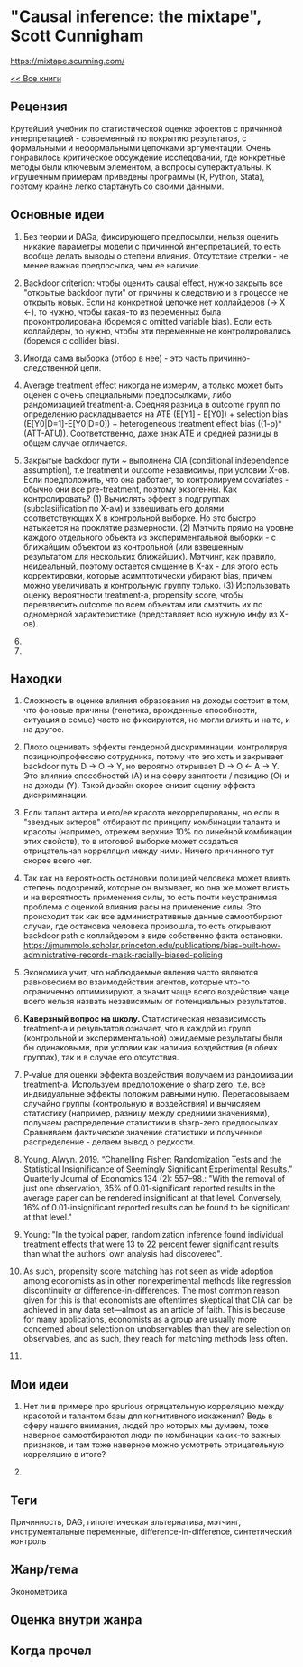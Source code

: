 # "Causal inference: the mixtape", Scott Cunnigham
https://mixtape.scunning.com/

[<< Все книги](../README.md)

## Рецензия

Крутейший учебник по статистической оценке эффектов с причинной интерпретацией - современный по покрытию результатов, с формальными и неформальными цепочками аргументации. Очень понравилось критическое обсуждение исследований, где конкретные методы были ключевым элементом, а вопросы суперактуальны. К игрушечным примерам приведены программы (R, Python, Stata), поэтому крайне легко стартануть со своими данными.


## Основные идеи

1. Без теории и DAGа, фиксирующего предпосылки, нельзя оценить никакие параметры модели с причинной интерпретацией, то есть вообще делать выводы о степени влияния. Отсутствие стрелки - не менее важная предпосылка, чем ее наличие.

2. Backdoor criterion: чтобы оценить causal effect, нужно закрыть все "открытые backdoor пути" от причины к следствию и в процессе не открыть новых. Если на конкретной цепочке нет коллайдеров (-> X <-), то нужно, чтобы какая-то из переменных была проконтролирована (боремся с omitted variable bias). Если есть коллайдеры, то нужно, чтобы эти переменные не контролировались (боремся с collider bias).

3. Иногда сама выборка (отбор в нее) - это часть причинно-следственной цепи.

4. Average treatment effect никогда не измерим, а только может быть оценен с очень специальными предпосылками, либо рандомизацией treatment-а. Средняя разница в outcome групп по определению раскладывается на  ATE (E[Y1] - E[Y0]) + selection bias (E[Y0|D=1]-E[Y0|D=0]) + heterogeneous treatment effect bias ((1-p)*(ATT-ATU)). Соответственно, даже знак ATE и средней разницы в общем случае отличается.

5. Закрытые backdoor пути ~ выполнена CIA (conditional independence assumption), т.е treatment и outcome независимы, при условии X-ов. Если предположить, что она работает, то контролируем covariates - обычно они все pre-treatment, поэтому экзогенны. Как контролировать? (1) Вычислять эффект в подгруппах (subclasiification по X-ам) и взвешивать его долями соответствующих X в контрольной выборке. Но это быстро натыкается на проклятие размерности. (2) Мэтчить прямо на уровне каждого отдельного объекта из экспериментальной выборки - с ближайшим объектом из контрольной (или взвешенным результатом для нескольких ближайших). Мэтчинг, как правило, неидеальный, поэтому остается смщение в X-ах - для этого есть корректировки, которые асимптотически убирают bias, причем можно увеличивать и контрольную группу только. (3) Использовать оценку вероятности treatment-а, propensity score, чтобы перевзвесить outcome по всем  объектам или смэтчить их по одномерной характеристике (представляет всю нужную инфу из X-ов).

6. 

7.



## Находки

1. Сложность в оценке влияния образования на доходы состоит в том, что фоновые причины (генетика, врожденные способности, ситуация в семье) часто не фиксируются, но могли влиять и на то, и на другое.

2. Плохо оценивать эффекты гендерной дискриминации, контролируя позицию/профессию сотрудника, потому что это хоть и закрывает backdoor путь D -> O -> Y, но вероятно открывает D -> O <- A -> Y. Это влияние способностей (A) и на сферу занятости / позицию (O) и на доходы (Y). Такой дизайн скорее снизит оценку эффекта дискриминации.

3. Если талант актера и его/ее красота некоррелированы, но если в "звездных актеров" отбирают по принципу комбинации таланта и красоты (например, отрежем верхние 10% по линейной комбинации этих свойств), то в итоговой выборке может создаться отрицательная корреляция между ними. Ничего причинного тут скорее всего нет.

4. Так как на вероятность остановки полицией человека может влиять степень подозрений, которые он вызывает, но она же может влиять и на вероятность применения силы, то есть почти неустранимая проблема с оценкой влияния расы на применение силы. Это происходит так как все административные данные самоотбирают случаи, где остановка человека произошла, то есть открывают backdoor path с коллайдером в виде собственно факта остановки. https://jmummolo.scholar.princeton.edu/publications/bias-built-how-administrative-records-mask-racially-biased-policing

5. Экономика учит, что наблюдаемые явления часто являются равновесием во взаимодействии агентов, которые что-то ограниченно оптимизируют, а значит чаще всего воздействие чаще всего нельзя назвать независимым от потенциальных результатов.

6. **Каверзный вопрос на школу.** Статистическая независимость treatment-a и результатов означает, что в каждой из групп (контрольной и экспериментальной) ожидаемые результаты были бы одинаковыми, при условии как наличия воздействия (в обеих группах), так и в случае его отсутствия.

7. P-value для оценки эффекта воздействия получаем из рандомизации treatment-а. Используем предположение о sharp zero, т.е. все индвидуальные эффекты положим равными нулю. Перетасовываем случайно группы (контрольную и воздействия) и вычисляем статистику (например, разницу между средними значениями), получаем распределение статистики в sharp-zero предпосылках. Сравниваем фактическое значение статистики и полученное распределение - делаем вывод о редкости.

8. Young, Alwyn. 2019. “Chanelling Fisher: Randomization Tests and the Statistical Insignificance of Seemingly Significant Experimental Results.” Quarterly Journal of Economics 134 (2): 557–98.: "With the removal of just one observation, 35% of 0.01-significant reported results in the average paper can be rendered insignificant at that level. Conversely, 16% of 0.01-insignificant reported results can be found to be significant at that level."

9. Young: "In the typical paper, randomization inference found individual treatment effects that were 13 to 22 percent fewer significant results than what the authors’ own analysis had discovered".

10. As such, propensity score matching has not seen as wide adoption among economists as in other nonexperimental methods like regression discontinuity or difference-in-differences. The most common reason given for this is that economists are oftentimes skeptical that CIA can be achieved in any data set—almost as an article of faith. This is because for many applications, economists as a group are usually more concerned about selection on unobservables than they are selection on observables, and as such, they reach for matching methods less often.

11. 


## Мои идеи

1. Нет ли в примере про spurious отрицательную корреляцию между красотой и талантом базы для когнитивного искажения? Ведь в сферу нашего внимания, людей про которых мы думаем, тоже наверное самоотбираются люди по комбинации каких-то важных признаков, и там тоже наверное можно усмотреть отрицательную корреляцию в итоге?

2.


## Теги

Причинность, DAG, гипотетическая альтернатива, мэтчинг, инструментальные переменные, difference-in-difference, синтетический контроль

## Жанр/тема

Эконометрика

## Оценка внутри жанра



## Когда прочел

